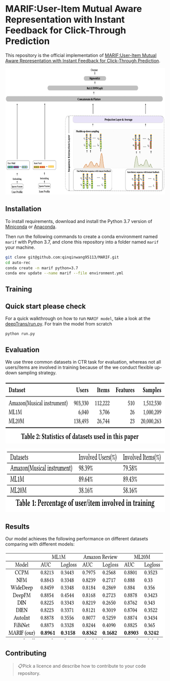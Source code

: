 # MARIF:User-Item Mutual Aware Representation with Instant Feedback for Click-Through Prediction

This repository is the official implementation of [MARIF:User-Item Mutual Aware Representation with Instant Feedback for Click-Through Prediction](). 

<p align="center">
<img src="img/marif.jpg" height=400>
</p>

## Installation

To install requirements, download and install the Python 3.7 version of [Miniconda](https://docs.conda.io/en/latest/miniconda.html) or [Anaconda](https://www.anaconda.com/distribution/#download-section).

Then run the following commands to create a conda environment named `marif` with Python 3.7, and clone this repository into a folder named `marif` your machine.

```bash
git clone git@github.com:qinqinwang95113/MARIF.git
cd auto-rec
conda create -n marif python=3.7
conda env update --name marif --file environment.yml
```

<!-- > 📋Describe how to set up the environment, e.g. pip/conda/docker commands, download datasets, etc... -->

## Training
## Quick start please check 
For a quick walkthrough on how to run `MARIF model`, take a look at the [deepTrans/run.py](run.py).
For train the model from scratch
```bash
python run.py
```
<!-- 
```train
python train.py --input-data <path_to_data> --alpha 10 --beta 20
```

> 📋Describe how to train the models, with example commands on how to train the models in your paper, including the full training procedure and appropriate hyperparameters. -->

## Evaluation

<!-- To evaluate my model on ImageNet, run:

```eval
python eval.py --model-file mymodel.pth --benchmark imagenet
```
 -->

We use three common datasets in CTR task for evaluation, whereas not all users/items are involved in training because of the we conduct flexible up-down sampling strategy.
<p align="center">
<img src="img/table1.jpg" height=200>
</p>
<p align="center">
<img src="img/table2.jpg" height=200>
</p>

## Results
Our model achieves the following performance on different datasets comparing with different models:

<p align="center">
<img src="img/results.jpg" height=277>
</p>

<!-- Our model achieves the following performance on :

### [Image Classification on ImageNet](https://paperswithcode.com/sota/image-classification-on-imagenet)

| Model name         | Top 1 Accuracy  | Top 5 Accuracy |
| ------------------ |---------------- | -------------- |
| My awesome model   |     85%         |      95%       |

> 📋Include a table of results from your paper, and link back to the leaderboard for clarity and context. If your main result is a figure, include that figure and link to the command or notebook to reproduce it. 
 -->

## Contributing

> 📋Pick a licence and describe how to contribute to your code repository. 